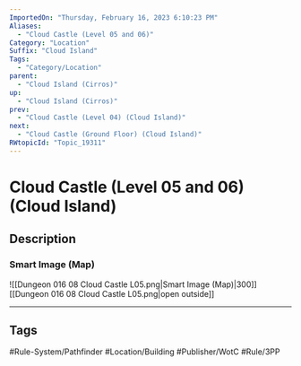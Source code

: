 ```yaml
---
ImportedOn: "Thursday, February 16, 2023 6:10:23 PM"
Aliases:
  - "Cloud Castle (Level 05 and 06)"
Category: "Location"
Suffix: "Cloud Island"
Tags:
  - "Category/Location"
parent:
  - "Cloud Island (Cirros)"
up:
  - "Cloud Island (Cirros)"
prev:
  - "Cloud Castle (Level 04) (Cloud Island)"
next:
  - "Cloud Castle (Ground Floor) (Cloud Island)"
RWtopicId: "Topic_19311"
---
```

# Cloud Castle (Level 05 and 06) (Cloud Island)
## Description
### Smart Image (Map)
![[Dungeon 016 08 Cloud Castle L05.png|Smart Image (Map)|300]]
[[Dungeon 016 08 Cloud Castle L05.png|open outside]]


---
## Tags
#Rule-System/Pathfinder #Location/Building #Publisher/WotC #Rule/3PP

